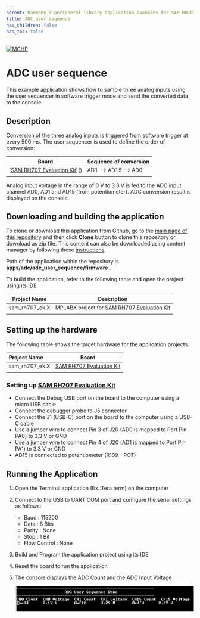 ```yaml
---
parent: Harmony 3 peripheral library application examples for SAM RH707 family
title: ADC user sequence 
has_children: false
has_toc: false
---
```


[![MCHP](https://www.microchip.com/ResourcePackages/Microchip/assets/dist/images/logo.png)](https://www.microchip.com)

# ADC user sequence

This example application shows how to sample three analog inputs using the user sequencer in software trigger mode and send the converted data to the console.

## Description

Conversion of the three analog inputs is triggered from software trigger at every 500 ms. The user sequencer is used to define the order of conversion:

| Board | Sequence of conversion |
| ----- | ---------------------- |
| [[SAM RH707 Evaluation Kit](https://www.microchip.com/en-us/development-tool/SAMRH707F18-EK)]() |  AD1 --> AD15 --> AD0 |
|||

Analog input voltage in the range of 0 V to 3.3 V is fed to the ADC input channel AD0, AD1 and AD15 (from potentiometer). ADC conversion result is displayed on the console.

## Downloading and building the application

To clone or download this application from Github, go to the [main page of this repository](https://github.com/Microchip-MPLAB-Harmony/csp_apps_sam_rh707) and then click **Clone** button to clone this repository or download as zip file.
This content can also be downloaded using content manager by following these [instructions](https://github.com/Microchip-MPLAB-Harmony/contentmanager/wiki).

Path of the application within the repository is **apps/adc/adc_user_sequence/firmware** .

To build the application, refer to the following table and open the project using its IDE.

| Project Name      | Description                                    |
| ----------------- | ---------------------------------------------- |
| sam_rh707_ek.X | MPLABX project for [SAM RH707 Evaluation Kit](https://www.microchip.com/en-us/development-tool/SAMRH707F18-EK) |
|||

## Setting up the hardware

The following table shows the target hardware for the application projects.

| Project Name| Board|
|:---------|:---------:|
| sam_rh707_ek.X | [SAM RH707 Evaluation Kit](https://www.microchip.com/en-us/development-tool/SAMRH707F18-EK) |
|||

### Setting up [SAM RH707 Evaluation Kit](https://www.microchip.com/en-us/development-tool/SAMRH707F18-EK)

- Connect the Debug USB port on the board to the computer using a micro USB cable
- Connect the debugger probe to J5 connector
- Connect the J1 (USB-C) port on the board to the computer using a USB-C cable
- Use a jumper wire to connect Pin 3 of J20 (AD0 is mapped to Port Pin PA0) to 3.3 V or GND
- Use a jumper wire to connect Pin 4 of J20 (AD1 is mapped to Port Pin PA1) to 3.3 V or GND
- AD15 is connected to potentiometer (R109 - POT)

## Running the Application

1. Open the Terminal application (Ex.:Tera term) on the computer
2. Connect to the USB to UART COM port and configure the serial settings as follows:
    - Baud : 115200
    - Data : 8 Bits
    - Parity : None
    - Stop : 1 Bit
    - Flow Control : None
3. Build and Program the application project using its IDE
4. Reset the board to run the application
5. The console displays the ADC Count and the ADC Input Voltage

    ![output](images/output_adc_user_sequence.png)
